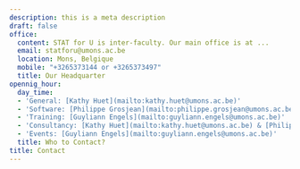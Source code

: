 ```yaml
---
description: this is a meta description
draft: false
office:
  content: STAT for U is inter-faculty. Our main office is at ...
  email: statforu@umons.ac.be
  location: Mons, Belgique
  mobile: "+3265373144 or +3265373497"
  title: Our Headquarter
opennig_hour:
  day_time:
  - 'General: [Kathy Huet](mailto:kathy.huet@umons.ac.be)'
  - 'Software: [Philippe Grosjean](mailto:philippe.grosjean@umons.ac.be)'
  - 'Training: [Guyliann Engels](mailto:guyliann.engels@umons.ac.be)'
  - 'Consultancy: [Kathy Huet](mailto:kathy.huet@umons.ac.be) & [Philippe Grosjean](mailto:philippe.grosjean@umons.ac.be)'
  - 'Events: [Guyliann Engels](mailto:guyliann.engels@umons.ac.be)'
  title: Who to Contact?
title: Contact
---
```

